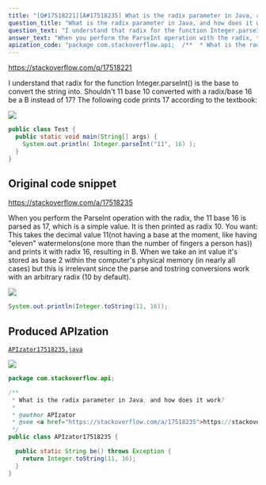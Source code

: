 ```yaml
---
title: "[Q#17518221][A#17518235] What is the radix parameter in Java, and how does it work?"
question_title: "What is the radix parameter in Java, and how does it work?"
question_text: "I understand that radix for the function Integer.parseInt() is the base to convert the string into. Shouldn't 11 base 10 converted with a radix/base 16 be a B instead of 17? The following code prints 17 according to the textbook:"
answer_text: "When you perform the ParseInt operation with the radix, the 11 base 16 is parsed as 17, which is a simple value. It is then printed as radix 10. You want: This takes the decimal value 11(not having a base at the moment, like having \"eleven\" watermelons(one more than the number of fingers a person has)) and prints it with radix 16, resulting in B. When we take an int value it's stored as base 2 within the computer's physical memory (in nearly all cases) but this is irrelevant since the parse and tostring conversions work with an arbitrary radix (10 by default)."
apization_code: "package com.stackoverflow.api;  /**  * What is the radix parameter in Java, and how does it work?  *  * @author APIzator  * @see <a href=\"https://stackoverflow.com/a/17518235\">https://stackoverflow.com/a/17518235</a>  */ public class APIzator17518235 {    public static String be() throws Exception {     return Integer.toString(11, 16);   } }"
---
```


https://stackoverflow.com/q/17518221

I understand that radix for the function Integer.parseInt() is the base to convert the string into. Shouldn&#x27;t 11 base 10 converted with a radix/base 16 be a B instead of 17?
The following code prints 17 according to the textbook:


<div class="code-logo"><img src="/stackoverflow.png" /></div>

```java
public class Test {
  public static void main(String[] args) {
    System.out.println( Integer.parseInt("11", 16) );
  }
}
```


## Original code snippet

https://stackoverflow.com/a/17518235

When you perform the ParseInt operation with the radix, the 11 base 16 is parsed as 17, which is a simple value. It is then printed as radix 10.
You want:
This takes the decimal value 11(not having a base at the moment, like having &quot;eleven&quot; watermelons(one more than the number of fingers a person has)) and prints it with radix 16, resulting in B.
When we take an int value it&#x27;s stored as base 2 within the computer&#x27;s physical memory (in nearly all cases) but this is irrelevant since the parse and tostring conversions work with an arbitrary radix (10 by default).

<div class="code-logo"><img src="/stackoverflow.png" /></div>

```java
System.out.println(Integer.toString(11, 16));
```

## Produced APIzation

[`APIzator17518235.java`](https://github.com/pasqualesalza/apization-temp/raw/main/data/search/APIzator17518235.java)

<div class="code-logo"><img src="/apizator.png" /></div>

```java
package com.stackoverflow.api;

/**
 * What is the radix parameter in Java, and how does it work?
 *
 * @author APIzator
 * @see <a href="https://stackoverflow.com/a/17518235">https://stackoverflow.com/a/17518235</a>
 */
public class APIzator17518235 {

  public static String be() throws Exception {
    return Integer.toString(11, 16);
  }
}

```